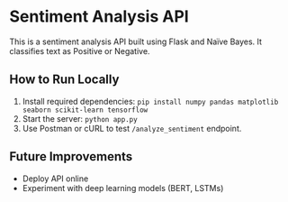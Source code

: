 # Sentiment Analysis API

This is a sentiment analysis API built using Flask and Naïve Bayes. It classifies text as Positive or Negative.

## How to Run Locally
1. Install required dependencies: `pip install numpy pandas matplotlib seaborn scikit-learn tensorflow`
2. Start the server: `python app.py`
3. Use Postman or cURL to test `/analyze_sentiment` endpoint.

## Future Improvements
- Deploy API online
- Experiment with deep learning models (BERT, LSTMs)
